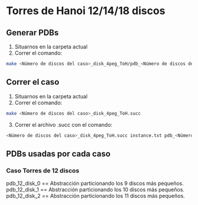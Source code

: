 # Torres de Hanoi 12/14/18 discos

## Generar PDBs

1. Situarnos en la carpeta actual 
2. Correr el comando: 
```bash
make <Número de discos del caso>_disk_4peg_ToH/pdb_<Número de discos del caso>_disk_<Número de la PDB>.pdb
```

## Correr el caso

1. Situarnos en la carpeta actual
2. Correr el comando:
```bash
make <Número de discos del caso>_disk_4peg_ToH.succ
```
3. Correr el archivo .succ con el comando:
```bash
<Número de discos del caso>_disk_4peg_ToH.succ instance.txt pdb_<Número de discos del caso>_disk
```


## PDBs usadas por cada caso

### Caso Torres de 12 discos
pdb_12_disk_0 == Abstracción particionando los 9 discos más pequeños.
pdb_12_disk_1 == Abstracción particionando los 10 discos más pequeños.
pdb_12_disk_2 == Abstracción particionando los 11 discos más pequeños.
